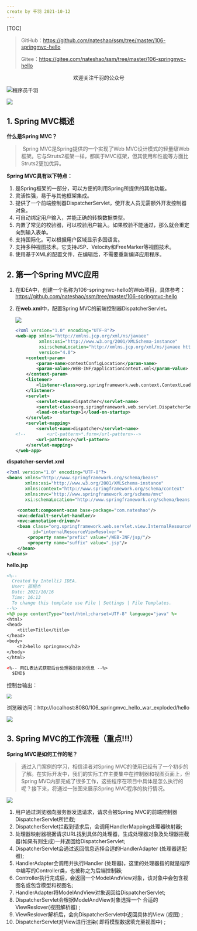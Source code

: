 ```yaml
---
create by 千羽 2021-10-12
---
```


[TOC]

> GitHub：https://github.com/nateshao/ssm/tree/master/106-springmvc-hello
>
> Gitee：https://gitee.com/nateshao/ssm/tree/master/106-springmvc-hello

<center>欢迎关注千羽的公众号</center>

![程序员千羽](https://gitee.com/nateshao/images/raw/master/img/20211021102040.jpg)

![](https://gitee.com/nateshao/images/raw/master/img/20211015230012.png)



## 1. Spring MVC概述

**什么是Spring MVC？**

> ​    Spring MVC是Spring提供的一个实现了Web MVC设计模式的轻量级Web框架。它与Struts2框架一样，都属于MVC框架，但其使用和性能等方面比Struts2更加优异。

**Spring MVC具有以下特点：**

1. 是Spring框架的一部分，可以方便的利用Spring所提供的其他功能。
2. 灵活性强，易于与其他框架集成。
3. 提供了一个前端控制器DispatcherServlet，使开发人员无需额外开发控制器对象。
4. 可自动绑定用户输入，并能正确的转换数据类型。
5. 内置了常见的校验器，可以校验用户输入。如果校验不能通过，那么就会重定向到输入表单。
6. 支持国际化。可以根据用户区域显示多国语言。
7. 支持多种视图技术。它支持JSP、Velocity和FreeMarker等视图技术。
8. 使用基于XML的配置文件，在编辑后，不需要重新编译应用程序。

## 2. 第一个Spring MVC应用

1. 在IDEA中，创建一个名称为106-springmvc-hello的Web项目，具体参考：https://github.com/nateshao/ssm/tree/master/106-springmvc-hello

2. 在**web.xml**中，配置Spring MVC的前端控制器DispatcherServlet。

   ![](https://gitee.com/nateshao/images/raw/master/img/20211016163418.png)
   
   ```xml
   <?xml version="1.0" encoding="UTF-8"?>
   <web-app xmlns="http://xmlns.jcp.org/xml/ns/javaee"
            xmlns:xsi="http://www.w3.org/2001/XMLSchema-instance"
            xsi:schemaLocation="http://xmlns.jcp.org/xml/ns/javaee http://xmlns.jcp.org/xml/ns/javaee/web-app_4_0.xsd"
            version="4.0">
       <context-param>
           <param-name>contextConfigLocation</param-name>
           <param-value>/WEB-INF/applicationContext.xml</param-value>
       </context-param>
       <listener>
           <listener-class>org.springframework.web.context.ContextLoaderListener</listener-class>
       </listener>
       <servlet>
           <servlet-name>dispatcher</servlet-name>
           <servlet-class>org.springframework.web.servlet.DispatcherServlet</servlet-class>
           <load-on-startup>1</load-on-startup>
       </servlet>
       <servlet-mapping>
           <servlet-name>dispatcher</servlet-name>
   <!--        <url-pattern>*.form</url-pattern>-->
           <url-pattern>/</url-pattern>
       </servlet-mapping>
   </web-app>
   ```
   

**dispatcher-servlet.xml**

```xml
<?xml version="1.0" encoding="UTF-8"?>
<beans xmlns="http://www.springframework.org/schema/beans"
       xmlns:xsi="http://www.w3.org/2001/XMLSchema-instance"
       xmlns:context="http://www.springframework.org/schema/context"
       xmlns:mvc="http://www.springframework.org/schema/mvc"
       xsi:schemaLocation="http://www.springframework.org/schema/beans http://www.springframework.org/schema/beans/spring-beans.xsd http://www.springframework.org/schema/context https://www.springframework.org/schema/context/spring-context.xsd http://www.springframework.org/schema/mvc https://www.springframework.org/schema/mvc/spring-mvc.xsd">

    <context:component-scan base-package="com.nateshao"/>
    <mvc:default-servlet-handler/>
    <mvc:annotation-driven/>
    <bean class="org.springframework.web.servlet.view.InternalResourceViewResolver"
          id="internalResourceViewResolver">
        <property name="prefix" value="/WEB-INF/jsp/"/>
        <property name="suffix" value=".jsp"/>
    </bean>
</beans>
```

**hello.jsp**

```jsp
<%--
  Created by IntelliJ IDEA.
  User: 邵桐杰
  Date: 2021/10/16
  Time: 16:13
  To change this template use File | Settings | File Templates.
--%>
<%@ page contentType="text/html;charset=UTF-8" language="java" %>
<html>
<head>
    <title>Title</title>
</head>
<body>
	<h2>hello springmvc</h2>
</body>
</html>
```

```xml
<%-- 用EL表达式获取后台处理器封装的信息 --%>
  $END$
```

控制台输出：

<img src="https://gitee.com/nateshao/images/raw/master/img/20211016163317.png" style="zoom:80%;" />

浏览器访问：http://localhost:8080/106_springmvc_hello_war_exploded/hello

![](https://gitee.com/nateshao/images/raw/master/img/20211016163338.png)

## 3. Spring MVC的工作流程（重点!!!）

**Spring MVC是如何工作的呢？**

> 通过入门案例的学习，相信读者对Spring MVC的使用已经有了一个初步的了解。在实际开发中，我们的实际工作主要集中在控制器和视图页面上，但Spring MVC内部完成了很多工作，这些程序在项目中具体是怎么执行的呢？接下来，将通过一张图来展示Spring MVC程序的执行情况。

![](https://gitee.com/nateshao/images/raw/master/img/20211016164818.png)

1. 用户通过浏览器向服务器发送请求，请求会被Spring MVC的前端控制器DispatcherServlet所拦截;
2. DispatcherServlet拦截到请求后，会调用HandlerMapping处理器映射器;
3. 处理器映射器根据请求URL找到具体的处理器，生成处理器对象及处理器拦截器(如果有则生成)一并返回给DispatcherServlet;
4. DispatcherServlet会通过返回信息选择合适的HandlerAdapter (处理器适配器);
5. HandlerAdapter会调用并执行Handler (处理器)，这里的处理器指的就是程序中编写的Controller类，也被称之为后端控制器;
6. Controller执行完成后，会返回一个ModelAndView对象，该对象中会包含视图名或包含模型和视图名;
7. HandlerAdapter将ModelAndView对象返回给DispatcherServlet;
8. DispatcherServlet会根据ModelAndView对象选择一个 合适的ViewReslover(视图解析器) ;
9. ViewReslover解析后，会向DispatcherServlet中返回具体的View (视图) ;
10. DispatcherServlet对View进行渲染( 即将模型数据填充至视图中) ;















